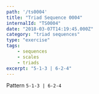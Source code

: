 ```yaml
---
path: '/ts0004'
title: "Triad Sequence 0004"
internalId: "TS0004"
date: "2018-03-07T14:19:45.000Z"
category: "triad sequences"
type: "exercise"
tags:
    - sequences
    - scales
    - triads
excerpt: "5-1-3 | 6-2-4"
---
```


Pattern `5-1-3 | 6-2-4`
